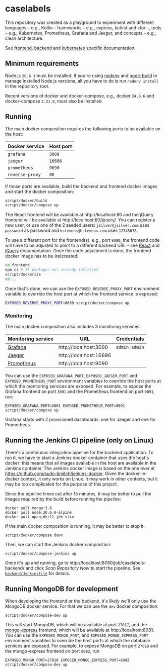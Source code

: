 # caselabels

This repository was created as a playground to experiment with different languages – e.g., Kotlin – frameworks – e.g., express, kotest and ktor –, tools – e.g., Kubernetes, Prometheus, Grafana and Jaeger, and concepts – e.g., clean architecture.

See [frontend](frontend/README.md), [backend](backend/README.md) and [kubernetes](k8s/README.md) specific documentation.


## Minimum requirements

Node.js `20.6.1` must be installed. If you're using [nodenv](https://github.com/nodenv/nodenv) and [node-build](https://github.com/nodenv/node-build) to manage installed Node.js versions, all you have to do is run `nodenv install` in the repository root.

Recent versions of docker and docker-compose, e.g., docker `24.0.6` and docker-compose `2.21.0`, must also be installed.


## Running

The main docker composition requires the following ports to be available on the host:

| Docker service  | Host port |
| --------------- | --------- |
| `grafana`       |  `3000`   |
| `jaeger`        | `16686`   |
| `prometheus`    |  `9090`   |
| `reverse-proxy` |   `80`    |

If those ports are available, build the backend and frontend docker images and start the docker composition:

```sh
script/docker/build
script/docker/compose up
```

The React frontend will be available at http://localhost:80 and the jQuery frontend will be available at http://localhost:80/jquery/. You can register a new user, or use one of the 2 seeded users: `jsilver@jsilver.com` uses `password` as password and `hstevens@hstevens.com` uses `12345678`.

To use a different port for the frontend(s), e.g., port `8080`, the frontend code will have to be adjusted to point to a different backend URL – see [React](frontend/README.md) and [jQuery](frontend/jquery/README.md) documentation. Once the code adjustment is done, the frontend docker image has to be (re)created:

```sh
cd frontend
npm ci # If packages not already installed
script/dockerize
cd ..
```

Once that's done, we can use the `EXPOSED_REVERSE_PROXY_PORT` environment variable to override the host port at which the frontend service is exposed:

```sh
EXPOSED_REVERSE_PROXY_PORT=8080 script/docker/compose up
```


### Monitoring

The main docker composition also includes 3 monitoring services:

| Monitoring service                      | URL                    | Credentials   |
| --------------------------------------- | ---------------------- | ------------- |
| [Grafana](https://grafana.com/)         | http://localhost:3000  | `admin:admin` |
| [Jaeger](https://www.jaegertracing.io/) | http://localhost:16686 |               |
| [Prometheus](https://prometheus.io/)    | http://localhost:9090  |               |

You can use the `EXPOSED_GRAFANA_PORT`, `EXPOSED_JAEGER_PORT` and `EXPOSED_PROMETHEUS_PORT` environment variables to override the host ports at which the monitoring services are exposed. For example, to expose the Grafana frontend on port `3001` and the Prometheus frontend on port `9091`, run:

```
EXPOSED_GRAFANA_PORT=3001 EXPOSED_PROMETHEUS_PORT=9091 script/docker/compose up
```

Grafana starts with 2 provisioned dashboards: one for Jaeger and one for Prometheus.


## Running the Jenkins CI pipeline (only on Linux)

There's a continuous integration pipeline for the backend application. To run it, we have to start a Jenkins docker container that uses the host's docker: this means that all images available in the host are available in the Jenkins container. The Jenkins docker image is based on the one over at https://github.com/sudo-bmitch/jenkins-docker. Given the docker-in-docker context, it only works on Linux. It may work in other contexts, but it may be too complicated for the purpose of this project.

Since the pipeline times out after 15 minutes, it may be better to pull the images required by the build before running the pipeline:

```
docker pull mongo:3.6
docker pull node:20.6.0-alpine
docker pull openjdk:11-jdk-slim
```

If the main docker composition is running, it may be better to stop it:

```
script/docker/compose down
```

Then, we can start the Jenkins docker composition:

```
script/docker/compose-jenkins up
```

Once it's up and running, go to http://localhost:8080/job/caselabels-backend/ and click _Scan Repository Now_ to start the pipeline. See [`backend/Jenkinsfile`](backend/Jenkinsfile) for details.


## Running MongoDB for development

When developing the frontend or the backend, it's likely we'll only use the MongoDB docker service. For that we can use the `dev` docker composition:

```
script/docker/compose-dev up
```

This will start MongoDB, which will be available at port `27017`, and the [mongo-express](https://github.com/mongo-express/mongo-express) frontend, which will be available at http://localhost:8081. You can use the `EXPOSED_MONGO_PORT`, and `EXPOSED_MONGO_EXPRESS_PORT` environment variables to override the host ports at which the database services are exposed. For example, to expose MongoDB on port `27018` and the mongo-express frontend on port `8082`, run:

```
EXPOSED_MONGO_PORT=27018 EXPOSED_MONGO_EXPRESS_PORT=8082 script/docker/compose-dev up
```
